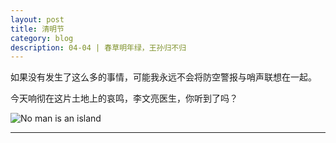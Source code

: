 ```yaml
---
layout: post
title: 清明节   
category: blog
description: 04-04 | 春草明年绿，王孙归不归
---
```



如果没有发生了这么多的事情，可能我永远不会将防空警报与哨声联想在一起。

今天响彻在这片土地上的哀鸣，李文亮医生，你听到了吗？


![No man is an island](https://i.loli.net/2020/04/04/eS5AjFD1ZEdlnCB.jpg)

-------------
